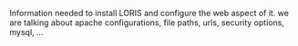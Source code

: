 Information needed to install LORIS and configure the web aspect of it. we are talking about apache configurations, file paths, urls, security options, mysql, ...
